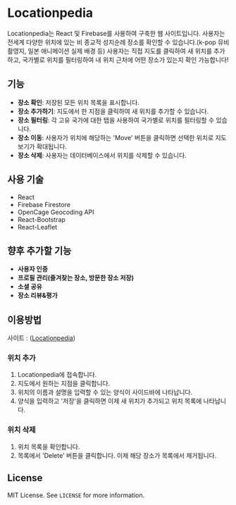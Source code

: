 # Locationpedia

Locationpedia는 React 및 Firebase를 사용하여 구축한 웹 사이트입니다.
사용자는 전세계 다양한 위치에 있는 비 종교적 성지순례 장소를 확인할 수 있습니다.(k-pop 뮤비 촬영지, 일본 애니메이션 실제 배경 등)
사용자는 직접 지도를 클릭하여 새 위치를 추가하고, 국가별로 위치를 필터링하여 내 위치 근처에 어떤 장소가 있는지 확인 가능합니다!

## 기능

- **장소 확인**: 저장된 모든 위치 목록을 표시합니다.
- **장소 추가하기**: 지도에서 한 지점을 클릭하여 새 위치를 추가할 수 있습니다.
- **장소 필터링**: 각 고유 국가에 대한 탭을 사용하여 국가별로 위치를 필터링할 수 있습니다.
- **장소 이동**: 사용자가 위치에 해당하는 'Move' 버튼을 클릭하면 선택한 위치로 지도 보기가 확대됩니다.
- **장소 삭제**: 사용자는 데이터베이스에서 위치를 삭제할 수 있습니다.

## 사용 기술

- React
- Firebase Firestore
- OpenCage Geocoding API
- React-Bootstrap
- React-Leaflet

## 향후 추가할 기능

- **사용자 인증**
- **프로필 관리(즐겨찾는 장소, 방문한 장소 저장)**
- **소셜 공유**
- **장소 리뷰&평가**

## 이용방법

사이트 : ([Locationpedia](https://map-project-12345-da651.firebaseapp.com/))

### 위치 추가

1. Locationpedia에 접속합니다.
2. 지도에서 원하는 지점을 클릭합니다.
3. 위치의 이름과 설명을 입력할 수 있는 양식이 사이드바에 나타납니다.
4. 양식을 입력하고 '저장'을 클릭하면 이제 새 위치가 추가되고 위치 목록에 나타납니다.

### 위치 삭제

1. 위치 목록을 확인합니다.
2. 목록에서 'Delete' 버튼을 클릭합니다. 이제 해당 장소가 목록에서 제거됩니다.

## License

MIT License. See `LICENSE` for more information.
